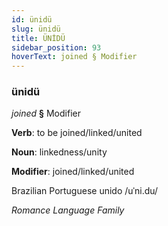 ```yaml
---
id: ünidü
slug: ünidü
title: ÜNİDÜ
sidebar_position: 93
hoverText: joined § Modifier
---
```


### ünidü

*joined* **§** Modifier

**Verb**: to be joined/linked/united

**Noun**: linkedness/unity

**Modifier**: joined/linked/united

Brazilian Portuguese unido /uˈni.du/

*Romance Language Family*